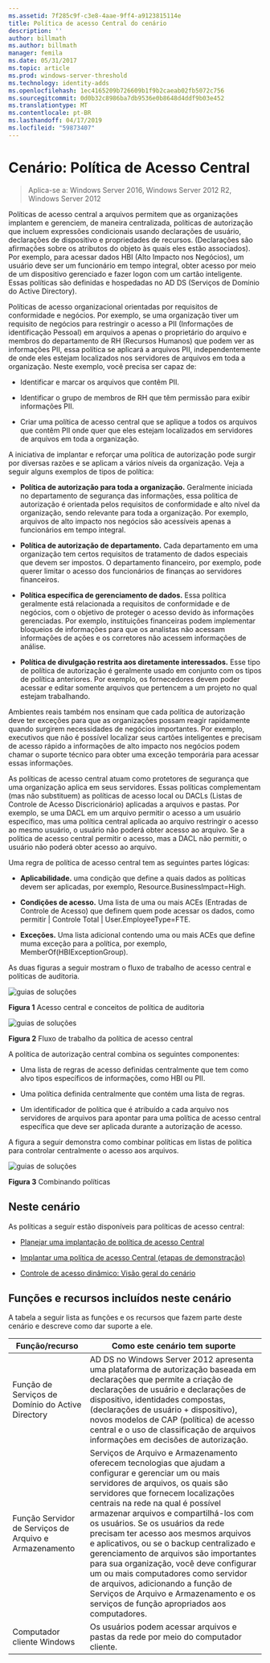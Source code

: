 ```yaml
---
ms.assetid: 7f285c9f-c3e8-4aae-9ff4-a9123815114e
title: Política de acesso Central do cenário
description: ''
author: billmath
ms.author: billmath
manager: femila
ms.date: 05/31/2017
ms.topic: article
ms.prod: windows-server-threshold
ms.technology: identity-adds
ms.openlocfilehash: 1ec4165209b726609b1f9b2caeab02fb5072c756
ms.sourcegitcommit: 0d0b32c8986ba7db9536e0b8648d4ddf9b03e452
ms.translationtype: MT
ms.contentlocale: pt-BR
ms.lasthandoff: 04/17/2019
ms.locfileid: "59873407"
---
```

# <a name="scenario-central-access-policy"></a>Cenário: Política de Acesso Central

>Aplica-se a: Windows Server 2016, Windows Server 2012 R2, Windows Server 2012

Políticas de acesso central a arquivos permitem que as organizações implantem e gerenciem, de maneira centralizada, políticas de autorização que incluem expressões condicionais usando declarações de usuário, declarações de dispositivo e propriedades de recursos. (Declarações são afirmações sobre os atributos do objeto às quais eles estão associados). Por exemplo, para acessar dados HBI (Alto Impacto nos Negócios), um usuário deve ser um funcionário em tempo integral, obter acesso por meio de um dispositivo gerenciado e fazer logon com um cartão inteligente. Essas políticas são definidas e hospedadas no AD DS (Serviços de Domínio do Active Directory).  
  
Políticas de acesso organizacional orientadas por requisitos de conformidade e negócios. Por exemplo, se uma organização tiver um requisito de negócios para restringir o acesso a PII (Informações de identificação Pessoal) em arquivos a apenas o proprietário do arquivo e membros do departamento de RH (Recursos Humanos) que podem ver as informações PII, essa política se aplicará a arquivos PII, independentemente de onde eles estejam localizados nos servidores de arquivos em toda a organização. Neste exemplo, você precisa ser capaz de:  
  
-   Identificar e marcar os arquivos que contêm PII.  
  
-   Identificar o grupo de membros de RH que têm permissão para exibir informações PII.  
  
-   Criar uma política de acesso central que se aplique a todos os arquivos que contêm PII onde quer que eles estejam localizados em servidores de arquivos em toda a organização.  
  
A iniciativa de implantar e reforçar uma política de autorização pode surgir por diversas razões e se aplicam a vários níveis da organização. Veja a seguir alguns exemplos de tipos de política:  
  
-   **Política de autorização para toda a organização.** Geralmente iniciada no departamento de segurança das informações, essa política de autorização é orientada pelos requisitos de conformidade e alto nível da organização, sendo relevante para toda a organização. Por exemplo, arquivos de alto impacto nos negócios são acessíveis apenas a funcionários em tempo integral.  
  
-   **Política de autorização de departamento.** Cada departamento em uma organização tem certos requisitos de tratamento de dados especiais que devem ser impostos. O departamento financeiro, por exemplo, pode querer limitar o acesso dos funcionários de finanças ao servidores financeiros.  
  
-   **Política específica de gerenciamento de dados.** Essa política geralmente está relacionada a requisitos de conformidade e de negócios, com o objetivo de proteger o acesso devido às informações gerenciadas. Por exemplo, instituições financeiras podem implementar bloqueios de informações para que os analistas não acessam informações de ações e os corretores não acessem informações de análise.  
  
-   **Política de divulgação restrita aos diretamente interessados.** Esse tipo de política de autorização é geralmente usado em conjunto com os tipos de política anteriores. Por exemplo, os fornecedores devem poder acessar e editar somente arquivos que pertencem a um projeto no qual estejam trabalhando.  
  
Ambientes reais também nos ensinam que cada política de autorização deve ter exceções para que as organizações possam reagir rapidamente quando surgirem necessidades de negócios importantes. Por exemplo, executivos que não é possível localizar seus cartões inteligentes e precisam de acesso rápido a informações de alto impacto nos negócios podem chamar o suporte técnico para obter uma exceção temporária para acessar essas informações.  
  
As políticas de acesso central atuam como protetores de segurança que uma organização aplica em seus servidores. Essas políticas complementam (mas não substituem) as políticas de acesso local ou DACLs (Listas de Controle de Acesso Discricionário) aplicadas a arquivos e pastas. Por exemplo, se uma DACL em um arquivo permitir o acesso a um usuário específico, mas uma política central aplicada ao arquivo restringir o acesso ao mesmo usuário, o usuário não poderá obter acesso ao arquivo. Se a política de acesso central permitir o acesso, mas a DACL não permitir, o usuário não poderá obter acesso ao arquivo.  
  
Uma regra de política de acesso central tem as seguintes partes lógicas:  
  
-   **Aplicabilidade.** uma condição que define a quais dados as políticas devem ser aplicadas, por exemplo, Resource.BusinessImpact=High.  
  
-   **Condições de acesso.** Uma lista de uma ou mais ACEs (Entradas de Controle de Acesso) que definem quem pode acessar os dados, como permitir | Controle Total | User.EmployeeType=FTE.  
  
-   **Exceções.** Uma lista adicional contendo uma ou mais ACEs que define muma exceção para a política, por exemplo, MemberOf(HBIExceptionGroup).  
  
As duas figuras a seguir mostram o fluxo de trabalho de acesso central e políticas de auditoria.  
  
![guias de soluções](media/Scenario--Central-Access-Policy/DynamicAccessControl_RevGuide.JPG)  
  
**Figura 1** Acesso central e conceitos de política de auditoria  
  
![guias de soluções](media/Scenario--Central-Access-Policy/DynamicAccessControl_RevGuide_2.JPG)  
  
**Figura 2** Fluxo de trabalho da política de acesso central  
  
A política de autorização central combina os seguintes componentes:  
  
-   Uma lista de regras de acesso definidas centralmente que tem como alvo tipos específicos de informações, como HBI ou PII.  
  
-   Uma política definida centralmente que contém uma lista de regras.  
  
-   Um identificador de política que é atribuído a cada arquivo nos servidores de arquivos para apontar para uma política de acesso central específica que deve ser aplicada durante a autorização de acesso.  
  
A figura a seguir demonstra como combinar políticas em listas de política para controlar centralmente o acesso aos arquivos.  
  
![guias de soluções](media/Scenario--Central-Access-Policy/DynamicAccessControl_RevGuide3.JPG)  
  
**Figura 3** Combinando políticas  
  
## <a name="in-this-scenario"></a>Neste cenário  
As políticas a seguir estão disponíveis para políticas de acesso central:  
  
-   [Planejar uma implantação de política de acesso Central](assetId:///0311a76d-d66c-4ddb-ade6-af586a2ad82f)  
  
-   [Implantar uma política de acesso Central &#40;etapas de demonstração&#41;](Deploy-a-Central-Access-Policy--Demonstration-Steps-.md)  
  
-   [Controle de acesso dinâmico: Visão geral do cenário](Dynamic-Access-Control--Scenario-Overview.md)  
  
## <a name="BKMK_NEW"></a>Funções e recursos incluídos neste cenário  
A tabela a seguir lista as funções e os recursos que fazem parte deste cenário e descreve como dar suporte a ele.  
  
|Função/recurso|Como este cenário tem suporte|  
|-----------------|---------------------------------|  
|Função de Serviços de Domínio do Active Directory|AD DS no Windows Server 2012 apresenta uma plataforma de autorização baseada em declarações que permite a criação de declarações de usuário e declarações de dispositivo, identidades compostas, (declarações de usuário + dispositivo), novos modelos de CAP (política) de acesso central e o uso de classificação de arquivos informações em decisões de autorização.|  
|Função Servidor de Serviços de Arquivo e Armazenamento|Serviços de Arquivo e Armazenamento oferecem tecnologias que ajudam a configurar e gerenciar um ou mais servidores de arquivos, os quais são servidores que fornecem localizações centrais na rede na qual é possível armazenar arquivos e compartilhá-los com os usuários. Se os usuários da rede precisam ter acesso aos mesmos arquivos e aplicativos, ou se o backup centralizado e gerenciamento de arquivos são importantes para sua organização, você deve configurar um ou mais computadores como servidor de arquivos, adicionando a função de Serviços de Arquivo e Armazenamento e os serviços de função apropriados aos computadores.|  
|Computador cliente Windows|Os usuários podem acessar arquivos e pastas da rede por meio do computador cliente.|  
  


